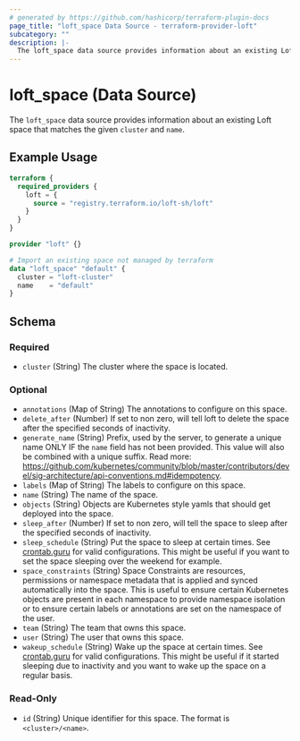 ```yaml
---
# generated by https://github.com/hashicorp/terraform-plugin-docs
page_title: "loft_space Data Source - terraform-provider-loft"
subcategory: ""
description: |-
  The loft_space data source provides information about an existing Loft space that matches the given cluster and name.
---
```


# loft_space (Data Source)

The `loft_space` data source provides information about an existing Loft space that matches the given `cluster` and `name`.

## Example Usage

```terraform
terraform {
  required_providers {
    loft = {
      source = "registry.terraform.io/loft-sh/loft"
    }
  }
}

provider "loft" {}

# Import an existing space not managed by terraform
data "loft_space" "default" {
  cluster = "loft-cluster"
  name    = "default"
}
```

<!-- schema generated by tfplugindocs -->
## Schema

### Required

- `cluster` (String) The cluster where the space is located.

### Optional

- `annotations` (Map of String) The annotations to configure on this space.
- `delete_after` (Number) If set to non zero, will tell loft to delete the space after the specified seconds of inactivity.
- `generate_name` (String) Prefix, used by the server, to generate a unique name ONLY IF the `name` field has not been provided. This value will also be combined with a unique suffix. Read more: https://github.com/kubernetes/community/blob/master/contributors/devel/sig-architecture/api-conventions.md#idempotency.
- `labels` (Map of String) The labels to configure on this space.
- `name` (String) The name of the space.
- `objects` (String) Objects are Kubernetes style yamls that should get deployed into the space.
- `sleep_after` (Number) If set to non zero, will tell the space to sleep after the specified seconds of inactivity.
- `sleep_schedule` (String) Put the space to sleep at certain times. See [crontab.guru](https://crontab.guru/) for valid configurations. This might be useful if you want to set the space sleeping over the weekend for example.
- `space_constraints` (String) Space Constraints are resources, permissions or namespace metadata that is applied and synced automatically into the space. This is useful to ensure certain Kubernetes objects are present in each namespace to provide namespace isolation or to ensure certain labels or annotations are set on the namespace of the user.
- `team` (String) The team that owns this space.
- `user` (String) The user that owns this space.
- `wakeup_schedule` (String) Wake up the space at certain times. See [crontab.guru](https://crontab.guru/) for valid configurations. This might be useful if it started sleeping due to inactivity and you want to wake up the space on a regular basis.

### Read-Only

- `id` (String) Unique identifier for this space. The format is `<cluster>/<name>`.


